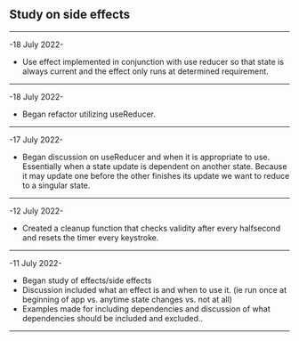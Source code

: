 ## Study on side effects

---

-18 July 2022-

- Use effect implemented in conjunction with use reducer so that state is always current and the effect only runs at determined requirement.

---

-18 July 2022-

- Began refactor utilizing useReducer.

---

-17 July 2022-

- Began discussion on useReducer and when it is appropriate to use. Essentially when a state update is dependent on another state. Because it may update one before the other finishes its update we want to reduce to a singular state.

---

-12 July 2022-

- Created a cleanup function that checks validity after every halfsecond and resets the timer every keystroke.

---

-11 July 2022-

- Began study of effects/side effects
- Discussion included what an effect is and when to use it. (ie run once at beginning of app vs. anytime state changes vs. not at all)
- Examples made for including dependencies and discussion of what dependencies should be included and excluded..

---
